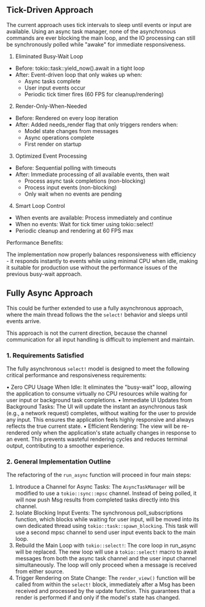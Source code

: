## Tick-Driven Approach

The current approach uses tick intervals to sleep until events or input are
available. Using an async task manager, none of the asynchronous commands are
ever blocking the main loop, and the IO processing can still be synchronously
polled while "awake" for immediate responsiveness.

1. Eliminated Busy-Wait Loop

- Before: tokio::task::yield_now().await in a tight loop
- After: Event-driven loop that only wakes up when:
  - Async tasks complete
  - User input events occur
  - Periodic tick timer fires (60 FPS for cleanup/rendering)

2. Render-Only-When-Needed

- Before: Rendered on every loop iteration
- After: Added needs_render flag that only triggers renders when:
  - Model state changes from messages
  - Async operations complete
  - First render on startup

3. Optimized Event Processing

- Before: Sequential polling with timeouts
- After: Immediate processing of all available events, then wait
  - Process async task completions (non-blocking)
  - Process input events (non-blocking)
  - Only wait when no events are pending

4. Smart Loop Control

- When events are available: Process immediately and continue
- When no events: Wait for tick timer using tokio::select!
- Periodic cleanup and rendering at 60 FPS max

Performance Benefits:

The implementation now properly balances responsiveness with efficiency - it responds instantly to events while using
minimal CPU when idle, making it suitable for production use without the performance issues of the previous busy-wait
approach.


## Fully Async Approach

This could be further extended to use a fully asynchronous approach, where the
main thread follows the the `select!` behavior and sleeps until events arrive.

This approach is not the current direction, because the channel communication
for all input handling is difficult to implement and maintain.

### 1. Requirements Satisfied

The fully asynchronous `select!` model is designed to meet the following critical performance and responsiveness
requirements:

• Zero CPU Usage When Idle: It eliminates the "busy-wait" loop, allowing the application to consume virtually no CPU
resources while waiting for user input or background task completions.
• Immediate UI Updates from Background Tasks: The UI will update the instant an asynchronous task (e.g., a network
request) completes, without waiting for the user to provide any input. This ensures the application feels highly
responsive and always reflects the true current state.
• Efficient Rendering: The view will be re-rendered only when the application's state actually changes in response
to an event. This prevents wasteful rendering cycles and reduces terminal output, contributing to a smoother
experience.

### 2. General Implementation Outline

The refactoring of the `run_async` function will proceed in four main steps:

1. Introduce a Channel for Async Tasks: The `AsyncTaskManager` will be modified to use a `tokio::sync::mpsc` channel.
Instead of being polled, it will now push Msg results from completed tasks directly into this channel.
2. Isolate Blocking Input Events: The synchronous poll_subscriptions function, which blocks while waiting for user
input, will be moved into its own dedicated thread using `tokio::task::spawn_blocking`. This task will use a second
mpsc channel to send user input events back to the main loop.
3. Rebuild the Main Loop with `tokio::select!`: The core loop in run_async will be replaced. The new loop will use a
`tokio::select!` macro to await messages from both the async task channel and the user input channel simultaneously.
The loop will only proceed when a message is received from either source.
4. Trigger Rendering on State Change: The `render_view()` function will be called from within the `select!` block,
immediately after a Msg has been received and processed by the update function. This guarantees that a render is
performed if and only if the model's state has changed.
